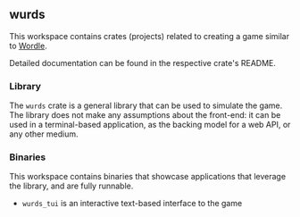 ## wurds

This workspace contains crates (projects) related to creating a game similar to [Wordle](https://www.powerlanguage.co.uk/wordle/).

Detailed documentation can be found in the respective crate's README.

### Library

The `wurds` crate is a general library that can be used to simulate the game. The library does not make any assumptions about the front-end: it can be used in a terminal-based application, as the backing model for a web API, or any other medium.

### Binaries

This workspace contains binaries that showcase applications that leverage the library, and are fully runnable.

- `wurds_tui` is an interactive text-based interface to the game
